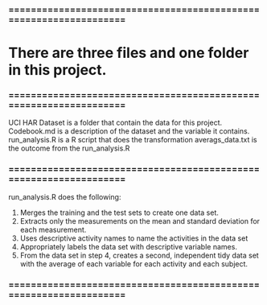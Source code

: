 <h3>==================================================================</h3>
<h1>There are three files and one folder in this project.</h1>

<h3>==================================================================</h3>
UCI HAR Dataset is a folder that contain the data for this project.
Codebook.md is a description of the dataset and the variable it contains.
run_analysis.R is a R script that does the transformation
averags_data.txt is the outcome from the run_analysis.R 

<h3>==================================================================</h3>
run_analysis.R does the following:

1. Merges the training and the test sets to create one data set.
2. Extracts only the measurements on the mean and standard deviation for each measurement.
3. Uses descriptive activity names to name the activities in the data set
4. Appropriately labels the data set with descriptive variable names.
5. From the data set in step 4, creates a second, independent tidy data set with the average of each variable for each activity and each subject.

<h3>==================================================================</h3>
